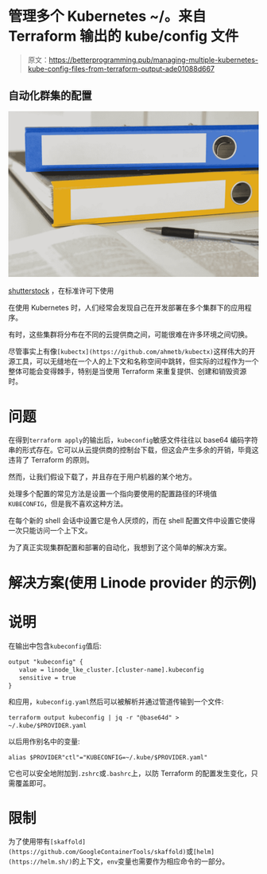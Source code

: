 # 管理多个 Kubernetes ~/。来自 Terraform 输出的 kube/config 文件

> 原文：<https://betterprogramming.pub/managing-multiple-kubernetes-kube-config-files-from-terraform-output-ade01088d667>

## 自动化群集的配置

![](img/c9838a69a26eb7ab09b0bc2af28f2edd.png)

[shutterstock](https://shutterstock.com) ，在标准许可下使用

在使用 Kubernetes 时，人们经常会发现自己在开发部署在多个集群下的应用程序。

有时，这些集群将分布在不同的云提供商之间，可能很难在许多环境之间切换。

尽管事实上有像`[kubectx](https://github.com/ahmetb/kubectx)`这样伟大的开源工具，可以无缝地在一个人的上下文和名称空间中跳转，但实际的过程作为一个整体可能会变得棘手，特别是当使用 Terraform 来重复提供、创建和销毁资源时。

# 问题

在得到`terraform apply`的输出后，`kubeconfig`敏感文件往往以 base64 编码字符串的形式存在。它可以从云提供商的控制台下载，但这会产生多余的开销，毕竟这违背了 Terraform 的原则。

然而，让我们假设下载了，并且存在于用户机器的某个地方。

处理多个配置的常见方法是设置一个指向要使用的配置路径的环境值`KUBECONFIG`，但是我不喜欢这种方法。

在每个新的 shell 会话中设置它是令人厌烦的，而在 shell 配置文件中设置它使得一次只能访问一个上下文。

为了真正实现集群配置和部署的自动化，我想到了这个简单的解决方案。

# 解决方案(使用 Linode provider 的示例)

# 说明

在输出中包含`kubeconfig`值后:

```
output "kubeconfig" {
   value = linode_lke_cluster.[cluster-name].kubeconfig
   sensitive = true
}
```

和应用，`kubeconfig.yaml`然后可以被解析并通过管道传输到一个文件:

```
terraform output kubeconfig | jq -r "@base64d" > ~/.kube/$PROVIDER.yaml
```

以后用作别名中的变量:

```
alias $PROVIDER"ctl"="KUBECONFIG=~/.kube/$PROVIDER.yaml"
```

它也可以安全地附加到`.zshrc`或`.bashrc`上，以防 Terraform 的配置发生变化，只需覆盖即可。

# 限制

为了使用带有`[skaffold](https://github.com/GoogleContainerTools/skaffold)`或`[helm](https://helm.sh/)`的上下文，`env`变量也需要作为相应命令的一部分。